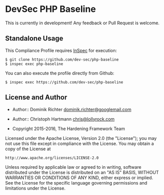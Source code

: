 DevSec PHP Baseline
===================

This is currently in development! Any feedback or Pull Request is welcome.

## Standalone Usage

This Compliance Profile requires [InSpec](https://github.com/chef/inspec) for execution:

```
$ git clone https://github.com/dev-sec/php-baseline
$ inspec exec php-baseline
```

You can also execute the profile directly from Github:

```
$ inspec exec https://github.com/dev-sec/php-baseline
```

## License and Author

* Author:: Dominik Richter <dominik.richter@googlemail.com>
* Author:: Christoph Hartmann <chris@lollyrock.com>

* Copyright 2015-2016, The Hardening Framework Team

Licensed under the Apache License, Version 2.0 (the "License");
you may not use this file except in compliance with the License.
You may obtain a copy of the License at

    http://www.apache.org/licenses/LICENSE-2.0

Unless required by applicable law or agreed to in writing, software
distributed under the License is distributed on an "AS IS" BASIS,
WITHOUT WARRANTIES OR CONDITIONS OF ANY KIND, either express or implied.
See the License for the specific language governing permissions and
limitations under the License.
